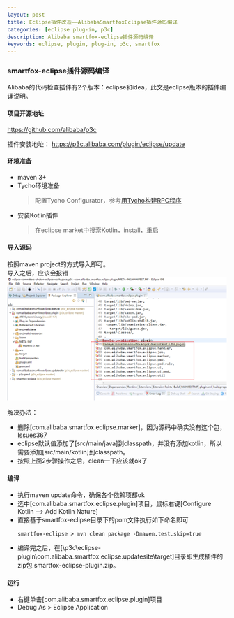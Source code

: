 ```yaml
---
layout: post
title: Eclipse插件改造——AlibabaSmartfoxEclipse插件源码编译
categories: [eclipse plug-in, p3c]
description: Alibaba smartfox-eclipse插件源码编译
keywords: eclipse, plugin, plug-in, p3c, smartfox
---
```

### smartfox-eclipse插件源码编译
Alibaba的代码检查插件有2个版本：eclipse和idea，此文是eclipse版本的插件编译说明。

#### 项目开源地址
https://github.com/alibaba/p3c

插件安装地址：
https://p3c.alibaba.com/plugin/eclipse/update

#### 环境准备
- maven 3+
- Tycho环境准备
  > 配置Tycho Configurator，参考[用Tycho构建RPC程序](http://chnic.iteye.com/blog/2201139)
- 安装Kotlin插件
  > 在eclipse market中搜索Kotlin，install，重启


#### 导入源码
按照maven project的方式导入即可。   
导入之后，应该会报错
![image](/images/posts/eclipse-plugin/smartfox-compile-error.png)

解决办法：
- 删除[com.alibaba.smartfox.eclipse.marker]，因为源码中确实没有这个包，[Issues367](https://github.com/alibaba/p3c/issues/367) 
- eclipse默认值添加了[src/main/java]到classpath，并没有添加kotlin，所以需要添加[src/main/kotlin]到classpath。
- 按照上面2步骤操作之后，clean一下应该就ok了


#### 编译
- 执行maven update命令，确保各个依赖项都ok
- 选中[com.alibaba.smartfox.eclipse.plugin]项目，鼠标右键[Configure Kotlin --> Add Kotlin Nature]
- 直接基于smartfox-eclipse目录下的pom文件执行如下命名即可
    ```
    smartfox-eclipse > mvn clean package -Dmaven.test.skip=true
    ```
- 编译完之后，在[\p3c\eclipse-plugin\com.alibaba.smartfox.eclipse.updatesite\target]目录即生成插件的zip包 smartfox-eclipse-plugin.zip。


#### 运行
- 右键单击[com.alibaba.smartfox.eclipse.plugin]项目
- Debug As > Eclipse Application
